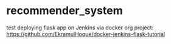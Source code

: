 # recommender_system

test deploying flask app on Jenkins via docker
org project: https://github.com/EkramulHoque/docker-jenkins-flask-tutorial